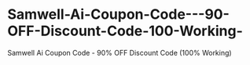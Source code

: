 # Samwell-Ai-Coupon-Code---90-OFF-Discount-Code-100-Working-
Samwell Ai Coupon Code - 90% OFF Discount Code  (100% Working)
